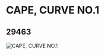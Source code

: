 # CAPE, CURVE NO.1
## 29463
![CAPE, CURVE NO.1](https://lc-www-live-s.legocdn.com/media/bricks/5/2/6174279.jpg)